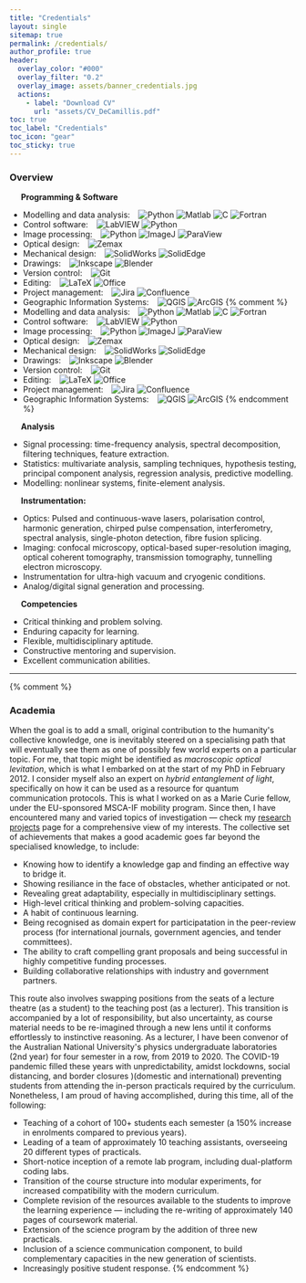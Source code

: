 ```yaml
---
title: "Credentials"
layout: single
sitemap: true
permalink: /credentials/
author_profile: true
header:
  overlay_color: "#000"
  overlay_filter: "0.2"
  overlay_image: assets/banner_credentials.jpg
  actions:
    - label: "Download CV"
      url: "assets/CV_DeCamillis.pdf"
toc: true
toc_label: "Credentials"
toc_icon: "gear"
toc_sticky: true
---
```


### Overview

<i class="fas fa-laptop-code" style="margin: 10px;"></i>
**Programming & Software**

* Modelling and data analysis: &ensp; 
![Python](https://img.shields.io/badge/Python-3776AB?logo=python&logoColor=fff)
![Matlab](https://img.shields.io/badge/MATLAB%C2%AE-orange)
![C](https://img.shields.io/badge/C-A8B9CC?logo=c&logoColor=000)
![Fortran](https://img.shields.io/badge/Fortran-734F96?logo=fortran&logoColor=fff)
* Control software: &ensp; 
![LabVIEW](https://img.shields.io/badge/LabVIEW-FFDB00?logo=labview&logoColor=000) 
![Python](https://img.shields.io/badge/Python-3776AB?logo=python&logoColor=fff)
* Image processing: &ensp; 
![Python](https://img.shields.io/badge/Python-3776AB?logo=python&logoColor=fff)
![ImageJ](https://img.shields.io/badge/ImageJ-04b9bf?logo=imagej&logoColor=fff)
![ParaView](https://img.shields.io/badge/ParaView-9F2121)
* Optical design: &ensp; 
![Zemax](https://img.shields.io/badge/Zemax-FFB71B?logo=ansys&logoColor=000)
* Mechanical design: &ensp; 
![SolidWorks](https://img.shields.io/badge/SolidWorks-DA291C)
![SolidEdge](https://img.shields.io/badge/SolidEdge-1b3e82)
* Drawings: &ensp; 
![Inkscape](https://img.shields.io/badge/Inkscape-000000?logo=inkscape&logoColor=fff)
![Blender](https://img.shields.io/badge/Blender-E87D0D?logo=blender&logoColor=fff)
* Version control: &ensp; 
![Git](https://img.shields.io/badge/Git-F05032?logo=git&logoColor=fff)
* Editing: &ensp; 
![LaTeX](https://img.shields.io/badge/LaTeX-008080?logo=latex&logoColor=fff)
![Office](https://img.shields.io/badge/Office-a8340d?logo=microsoft&logoColor=008080)
* Project management: &ensp;
![Jira](https://img.shields.io/badge/Jira-0052CC?logo=jira&logoColor=fff)
![Confluence](https://img.shields.io/badge/Confluence-172B4D?logo=confluence&logoColor=fff)
* Geographic Information Systems: &ensp;
![QGIS](https://img.shields.io/badge/QGIS-589632?logo=qgis&logoColor=fff)
![ArcGIS](https://img.shields.io/badge/ArcGIS-2C7AC3?logo=arcgis&logoColor=fff)
{% comment %}
* Modelling and data analysis: &ensp; 
![Python](https://img.shields.io/badge/Python-fff?logo=python&logoColor=3776AB)
![Matlab](https://img.shields.io/badge/MATLAB%C2%AE-orange?style=plastic&amp)
![C](https://img.shields.io/badge/C-fff?logo=c&logoColor=A8B9CC)
![Fortran](https://img.shields.io/badge/Fortran-fff?logo=fortran&logoColor=734F96)
* Control software: &ensp; 
![LabVIEW](https://img.shields.io/badge/LabVIEW-fff?logo=labview&logoColor=FFDB00) 
![Python](https://img.shields.io/badge/Python-fff?logo=python&logoColor=3776AB)
* Image processing: &ensp; 
![Python](https://img.shields.io/badge/Python-fff?logo=python&logoColor=3776AB)
![ImageJ](https://img.shields.io/badge/ImageJ-fff?logo=imagej&logoColor=00D8E0)
![ParaView](https://img.shields.io/badge/ParaView-blue?)
* Optical design: &ensp; 
![Zemax](https://img.shields.io/badge/Zemax-fff?logo=ansys&logoColor=FFB71B)
* Mechanical design: &ensp; 
![SolidWorks](https://img.shields.io/badge/SolidWorks-fff?)
![SolidEdge](https://img.shields.io/badge/SolidEdge-fff?)
* Drawings: &ensp; 
![Inkscape](https://img.shields.io/badge/Inkscape-999?logo=inkscape&logoColor=000000)
![Blender](https://img.shields.io/badge/Blender-999?logo=blender&logoColor=E87D0D)
* Version control: &ensp; 
![Git](https://img.shields.io/badge/Git-999?logo=git&logoColor=F05032)
* Editing: &ensp; 
![LaTeX](https://img.shields.io/badge/LaTeX-999?logo=latex&logoColor=008080)
![Office](https://img.shields.io/badge/Office-999?logo=office&logoColor=008080)
* Project management: &ensp;
![Jira](https://img.shields.io/badge/Jira-999?logo=jira&logoColor=0052CC)
![Confluence](https://img.shields.io/badge/Confluence-999?logo=confluence&logoColor=172B4D)
* Geographic Information Systems: &ensp;
![QGIS](https://img.shields.io/badge/QGIS-999?logo=qgis&logoColor=589632)
![ArcGIS](https://img.shields.io/badge/ArcGIS-999?logo=arcgis&logoColor=2C7AC3)
{% endcomment %}

<i class="fas fa-chart-line" style="margin: 10px;"></i>
**Analysis**
- Signal processing: time-frequency analysis, spectral decomposition, filtering techniques, feature extraction.
- Statistics: multivariate analysis, sampling techniques, hypothesis testing, principal component analysis, regression analysis, predictive modelling.
- Modelling: nonlinear systems, finite-element analysis.

<i class="fas fa-tools" style="margin: 10px;"></i>
**Instrumentation:**
-	Optics: Pulsed and continuous-wave lasers, polarisation control, harmonic generation, chirped pulse compensation, interferometry, spectral analysis, single-photon detection, fibre fusion splicing.
-	Imaging: confocal microscopy, optical-based super-resolution imaging, optical coherent tomography, transmission tomography, tunnelling electron microscopy.
-	Instrumentation for ultra-high vacuum and cryogenic conditions.
- Analog/digital signal generation and processing.


<i class="fas fa-briefcase" style="margin: 10px;"></i>
**Competencies**
- Critical thinking and problem solving.
- Enduring capacity for learning.
- Flexible, multidisciplinary aptitude.
- Constructive mentoring and supervision.
- Excellent communication abilities.

---

{% comment %}
### Academia

When the goal is to add a small, original contribution to the humanity's collective knowledge, one is inevitably steered on a specialising path that will eventually see them as one of possibly few world experts on a particular topic. For me, that topic might be identified as *macroscopic optical levitation*, which is what I embarked on at the start of my PhD in February 2012. I consider myself also an expert on *hybrid entanglement of light*, specifically on how it can be used as a resource for quantum communication protocols. This is what I worked on as a Marie Curie fellow, under the EU-sponsored MSCA-IF mobility program. Since then, I have encountered many and varied topics of investigation — check my [research projects](/research/) page for a comprehensive view of my interests. The collective set of achievements that makes a good academic goes far beyond the specialised knowledge, to include:
- Knowing how to identify a knowledge gap and finding an effective way to bridge it.
- Showing resiliance in the face of obstacles, whether anticipated or not.
- Revealing great adaptability, especially in multidisciplinary settings.
- High-level critical thinking and problem-solving capacities.
- A habit of continuous learning.
- Being recognised as domain expert for participatation in the peer-review process (for international journals, government agencies, and tender committees).
- The ability to craft compelling grant proposals and being successful in highly competitive funding processes.
- Building collaborative relationships with industry and government partners.

This route also involves swapping positions from the seats of a lecture theatre (as a student) to the teaching post (as a lecturer). This transition is accompanied by a lot of responsibility, but also uncertainty, as course material needs to be re-imagined through a new lens until it conforms effortlessly to instinctive reasoning. As a lecturer, I have been convenor of the Australian National University's physics undergraduate laboratories (2nd year) for four semester in a row, from 2019 to 2020. The COVID-19 pandemic filled these years with unpredictability, amidst lockdowns, social distancing, and border closures )(domestic and international) preventing students from attending the in-person practicals required by the curriculum. Nonetheless, I am proud of having accomplished, during this time, all of the following:
- Teaching of a cohort of 100+ students each semester (a 150% increase in enrolments compared to previous years).
- Leading of a team of approximately 10 teaching assistants, overseeing 20 different types of practicals.
- Short-notice inception of a remote lab program, including dual-platform coding labs.
- Transition of the course structure into modular experiments, for increased compatibility with the modern curriculum.
- Complete revision of the resources available to the students to improve the learning experience — including the re-writing of approximately 140 pages of coursework material.
- Extension of the science program by the addition of three new practicals.
- Inclusion of a science communication component, to build complementary capacities in the new generation of scientists.
- Increasingly positive student response.
{% endcomment %}